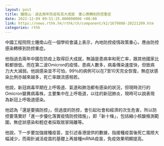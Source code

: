 ```yaml
---
layout: post
title: 鍾南山︰過去兩年防疫有具大成就　重心應轉到防控重症
date: 2022-12-09 09:51:25.000000000 +08:00
link: https://news.rthk.hk/rthk/ch/component/k2/1679080-20221209.htm
categories: rthk
---
```


中國工程院院士鍾南山在一個學術會議上表示，內地防控疫情政策重心，應由防控感染轉移到防控重症。

他指過去兩年中國在防疫上取得巨大成就，無論是患病率和死亡率，跟其他國家比較都很低。而在第二波Omicron的疫情，患病人數多，病毒傳染速度快，但致病力大大減弱。他說感染並不可怕，99％的病例可以在7至10天完全恢復，無症狀感染比例亦越來越多，死亡率跟流感相若。

他說，新冠病毒早期在上呼吸道、氣道和肺泡都有感染的狀況，但現時流行的Omicron變異病毒株，主要集中在上呼吸道，以往的新冠肺炎，現時可以說表現為新冠上呼吸道感染。

他認為「還是要搞防控」，但過度的防控，會引起社會和經濟的次生危害，所以防控要落實好「進一步優化落實疫情防控措施」，即「新十條」，包括縮小核酸檢測範圍，無症狀感染和輕症者採取居家隔離等。

他說，下一步要加強接種疫苗，並引述香港提供的數據，指接種疫苗後死亡風險大幅減少，而兩針滅活疫苗的基礎上再接種mRNA疫苗，免疫效果明顯提高。
